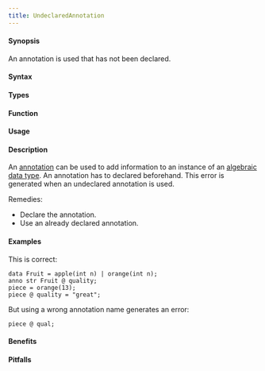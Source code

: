 ```yaml
---
title: UndeclaredAnnotation
---
```


#### Synopsis

An annotation is used that has not been declared.

#### Syntax

#### Types

#### Function
       
#### Usage

#### Description

An [annotation]((Rascal:Declarations-Annotation)) can be used to add information to an instance of an
[algebraic data type]((Rascal:Declarations-AlgebraicDataType)).
An annotation has to declared beforehand. This error is generated when an undeclared annotation is used.

Remedies:

*  Declare the annotation.
*  Use an already declared annotation.

#### Examples

This is correct:
```rascal-shell,error
data Fruit = apple(int n) | orange(int n);
anno str Fruit @ quality;
piece = orange(13);
piece @ quality = "great";
```
But using a wrong annotation name generates an error:
```rascal-shell,continue,error
piece @ qual;
```

#### Benefits

#### Pitfalls

